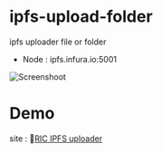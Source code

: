 # ipfs-upload-folder
ipfs uploader file or folder
* Node : ipfs.infura.io:5001

![Screenshoot](https://raw.githubusercontent.com/khakimsetia/ipfs-upload-folder/master/screenshoot/1.jpg)

# Demo
site : 🔖[RIC IPFS uploader](https://bejewelled-praline-d42cb0.netlify.app/)
